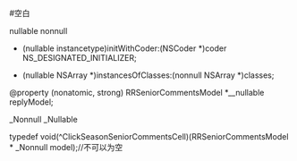 #空白

nullable 
nonnull
- (nullable instancetype)initWithCoder:(NSCoder *)coder NS_DESIGNATED_INITIALIZER;

- (nullable NSArray *)instancesOfClasses:(nonnull NSArray *)classes;






@property (nonatomic, strong) RRSeniorCommentsModel *__nullable replyModel;










_Nonnull
_Nullable

typedef void(^ClickSeasonSeniorCommentsCell)(RRSeniorCommentsModel * _Nonnull model);//不可以为空
 

